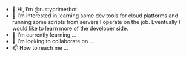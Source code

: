 - 👋 Hi, I’m @rustyprimerbot
- 👀 I’m interested in learning some dev tools for cloud platforms and running some scripts from servers I operate on the job. Eventually I would like to learn more
of the developer side.
- 🌱 I’m currently learning ...
- 💞️ I’m looking to collaborate on ...
- 📫 How to reach me ...

<!---
rustyprimerbot/rustyprimerbot is a ✨ special ✨ repository because its `README.md` (this file) appears on your GitHub profile.
You can click the Preview link to take a look at your changes.
--->
